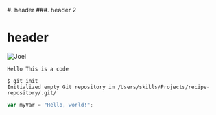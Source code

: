 #. header
###. header 2<br/>
# header
![Joel](https://github.com/jfradkin/skills-communicate-using-markdown/assets/7979525/7762e6bc-3982-48cf-8783-e78da8422113)

`Hello This is a code`
```
$ git init
Initialized empty Git repository in /Users/skills/Projects/recipe-repository/.git/
```
``` javascript
var myVar = "Hello, world!";
```
